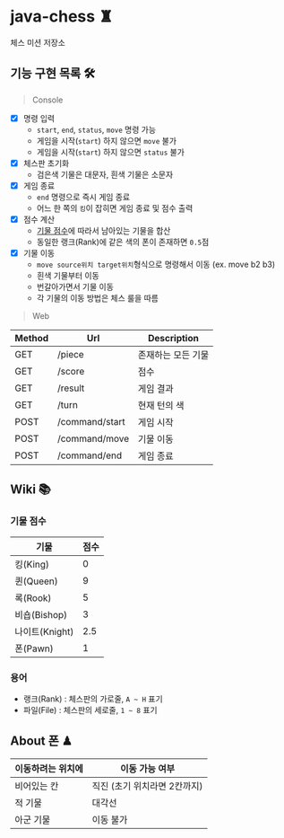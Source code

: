 # java-chess ♜

체스 미션 저장소

## 기능 구현 목록 🛠

> Console

- [x] 명령 입력
    - `start`, `end`, `status`, `move` 명령 가능
    - 게임을 시작(`start`) 하지 않으면 `move` 불가
    - 게임을 시작(`start`) 하지 않으면 `status` 불가
- [x] 체스판 초기화
    - 검은색 기물은 대문자, 흰색 기물은 소문자
- [x] 게임 종료
    - `end` 명령으로 즉시 게임 종료
    - 어느 한 쪽의 `킹`이 잡히면 게임 종료 및 점수 출력
- [x] 점수 계산
    - [기물 점수](#기물-점수)에 따라서 남아있는 기물을 합산
    - 동일한 랭크(Rank)에 같은 색의 폰이 존재하면 `0.5`점
- [x] 기물 이동
    - `move source위치 target위치`형식으로 명령해서 이동 (ex. move b2 b3)
    - 흰색 기물부터 이동
    - 번갈아가면서 기물 이동
    - 각 기물의 이동 방법은 체스 룰을 따름

> Web

| Method |      Url      |    Description    |
|--------|---------------|-------------------|
| GET    |/piece         | 존재하는 모든 기물    |
|GET     |/score         | 점수               |
|GET     |/result        | 게임 결과           |
|GET     |/turn          | 현재 턴의 색        |
|POST    |/command/start | 게임 시작           |
|POST    |/command/move  | 기물 이동           |
|POST    |/command/end   | 게임 종료           |

## Wiki 📚

### 기물 점수

|     기물     |     점수     |
| ----------- | ----------- |
| 킹(King)     |  0         |
| 퀸(Queen)    |  9         |
| 록(Rook)     |  5         |
| 비숍(Bishop) |  3         |
| 나이트(Knight)|  2.5       |
| 폰(Pawn)     |  1         |

### 용어

- 랭크(Rank) : 체스판의 가로줄, `A ~ H` 표기
- 파일(File) : 체스판의 세로줄, `1 ~ 8` 표기

## About 폰 ♟

| 이동하려는 위치에 | 이동 가능 여부 |
|--------------|-------------|
|비어있는 칸      | 직진 (초기 위치라면 2칸까지)|
|적 기물         | 대각선       |
|아군 기물       | 이동 불가     |